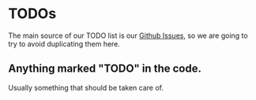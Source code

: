 # TODOs

The main source of our TODO list is our [Github Issues](https://github.com/apollison/cayley/issues), so we are going to try to avoid duplicating them here.

## Anything marked "TODO" in the code.

Usually something that should be taken care of.

